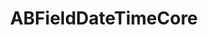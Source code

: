 ---
title: ABFieldDateTimeCore
layout: module
mod: 'module:ABFieldDateTimeCore'
category: core-dataFields
---